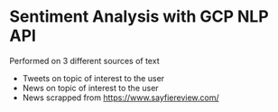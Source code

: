 # Sentiment Analysis with GCP NLP API

Performed on 3 different sources of text
- Tweets on topic of interest to the user
- News on topic of interest to the user
- News scrapped from https://www.sayfiereview.com/
